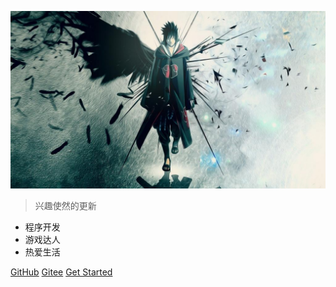 ![logo](_media/logo.jpg)

<!-- # docsify <small>3.5</small> -->

> 兴趣使然的更新

- 程序开发
- 游戏达人
- 热爱生活

[GitHub](https://github.com/flankx/flankx.github.io)
[Gitee](https://gitee.com/bookman001/flankx.github.io)
[Get Started](/README.md)

<!-- 背景色 -->
<!-- ![color](#f0f0f0) -->